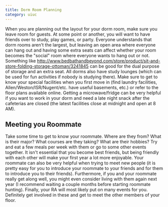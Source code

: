 ```yaml
--- 
title: Dorm Room Planning
category: uiuc
---
```


When you are planning out the layout for your dorm room, 
make sure you leave room for guests. At some point or another, 
you will want to have friends over to study, play games, or party. 
Everyone understands that dorm rooms aren't the largest, but 
leaving an open area where everyone can hang out and having 
some extra seats can affect whether your room becomes the "social" 
room where everyone wants to hang out or not. Something like http://www.bedbathandbeyond.com/store/product/sit-and-store-folding-storage-ottoman/3241845 can be good for the dual purpose of storage and an extra seat. All dorms 
also have study lounges (which can be used for fun activities if nobody 
is studying there). Make sure to get to know your special facilities 
when you first move in (find laundry facilities, Allen/Weston/ISR/Nugent/etc.
have useful basements, etc.) or refer to the floor plans available online. 
Getting a microwave/fridge can be very helpful if you want to work in your
dorm and need a late night snack after the cafeterias are closed (the 
latest facilities close at midnight and open at 8 AM).

## Meeting you Roommate

Take some time to get to know your roommate. Where are they from? What is their major? What courses are they taking? What are their hobbies? Try and eat a few meals per week with them or go to some other events together. It isn't essential that you become best friends, but being friendly with each other will make your first year a lot more enjoyable. Your roommate can also be very helpful when trying to meet new people (it is pretty easy for you to introduce your roommate to your friends and for them to introduce you to their friends). Furthermore, if you and your roommate really get along well, you might even consider living with them again next year (I recommend waiting a couple months before starting roommate hunting). Finally, your RA will most likely put on many events for you. Definitely get involved in these and get to meet the other members of your floor. 
